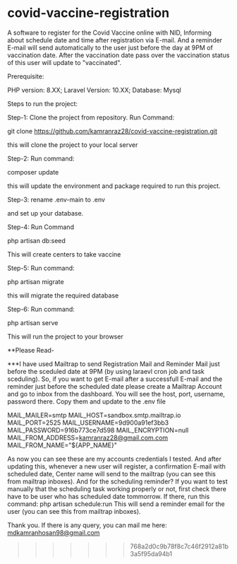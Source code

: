 
# covid-vaccine-registration
A software to register for the Covid Vaccine online with NID, Informing about schedule date and time after registration via E-mail. And a reminder E-mail will send automatically to the user just before the day at 9PM of vaccination date. After the vaccination date pass over the vaccination status of this user will update to "vaccinated".

Prerequisite:

PHP version: 8.XX; 
Laravel Version: 10.XX; 
Database: Mysql

Steps to run the project:

Step-1: Clone the project from repository. Run Command:

git clone https://github.com/kamranraz28/covid-vaccine-registration.git

this will clone the project to your local server

Step-2: Run command: 

composer update

this will update the environment and package required to run this project.

Step-3: rename .env-main to .env

and set up your database.

Step-4: Run Command

php artisan db:seed

This will create centers to take vaccine

Step-5: Run command:

php artisan migrate

this will migrate the required database

Step-6: Run command:

php artisan serve

This will run the project to your browser

**Please Read-

***I have used Mailtrap to send Registration Mail and Reminder Mail just before the sceduled date at 9PM (by using laraevl cron job and task sceduling). So, if you want to get E-mail after a successfull E-mail and the reminder just before the scheduled date please create a Mailtrap Account and go to inbox from the dashboard. You will see the host, port, username, password there. Copy them and update to the .env file

MAIL_MAILER=smtp
MAIL_HOST=sandbox.smtp.mailtrap.io
MAIL_PORT=2525
MAIL_USERNAME=9d900a91ef3bb3
MAIL_PASSWORD=916b773ce7d598
MAIL_ENCRYPTION=null
MAIL_FROM_ADDRESS=kamranraz28@gmail.com.com
MAIL_FROM_NAME="${APP_NAME}"

As now you can see these are my accounts credentials I tested. And after updating this, whenever a new user will register, a confirmation E-mail with scheduled date, Center name will send to the mailtrap (you can see this from mailtrap inboxes). And for the scheduling reminder? If you want to test manually that the scheduling task working properly or not, first check there have to be user who has scheduled date tommorrow. If there, run this command:
php artisan schedule:run 
This will send a reminder email for the user (you can see this from mailtrap inboxes).

Thank you. If there is any query, you can mail me here: mdkamranhosan98@gmail.com
>>>>>>> 768a2d0c9b78f8c7c46f2912a81b3a5f95da94b1
